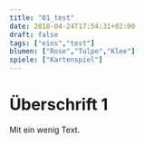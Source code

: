 ```yaml
---
title: "01_test"
date: 2018-04-24T17:54:31+02:00
draft: false
tags: ["eins","test"]
blumen: ["Rose","Tulpe","Klee"]
spiele: ["Kartenspiel"]
---
```


# Überschrift 1

Mit ein wenig Text.